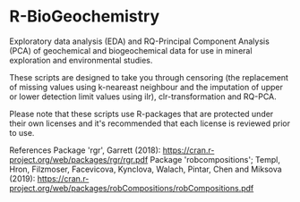 # R-BioGeochemistry
Exploratory data analysis (EDA) and RQ-Principal Component Analysis (PCA) of geochemical and biogeochemical data for use in mineral exploration and environmental studies. 

These scripts are designed to take you through censoring (the replacement of missing values using k-neareast neighbour and the imputation of upper or lower detection limit values using ilr), clr-transformation and RQ-PCA.

Please note that these scripts use R-packages that are protected under their own licenses and it's recommended that each license is reviewed prior to use.

References
Package 'rgr', Garrett (2018): https://cran.r-project.org/web/packages/rgr/rgr.pdf
Package 'robcompositions'; Templ, Hron, Filzmoser, Facevicova, Kynclova, Walach, Pintar, Chen and Miksova (2019): https://cran.r-project.org/web/packages/robCompositions/robCompositions.pdf
